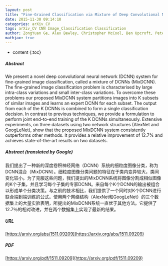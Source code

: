 ```yaml
---
layout: post
title: "Fine-Grained Classification via Mixture of Deep Convolutional Neural Networks"
date: 2015-11-30 09:14:10
categories: arXiv_CV
tags: arXiv_CV CNN Image_Classification Classification
author: ZongYuan Ge, Alex Bewley, Christopher McCool, Ben Upcroft, Peter Corke, Conrad Sanderson
mathjax: true
---
```


* content
{:toc}

##### Abstract
We present a novel deep convolutional neural network (DCNN) system for fine-grained image classification, called a mixture of DCNNs (MixDCNN). The fine-grained image classification problem is characterised by large intra-class variations and small inter-class variations. To overcome these problems our proposed MixDCNN system partitions images into K subsets of similar images and learns an expert DCNN for each subset. The output from each of the K DCNNs is combined to form a single classification decision. In contrast to previous techniques, we provide a formulation to perform joint end-to-end training of the K DCNNs simultaneously. Extensive experiments, on three datasets using two network structures (AlexNet and GoogLeNet), show that the proposed MixDCNN system consistently outperforms other methods. It provides a relative improvement of 12.7% and achieves state-of-the-art results on two datasets.

##### Abstract (translated by Google)
我们提出了一种新的深度卷积神经网络（DCNN）系统的细粒度图像分类，称为DCNN混合（MixDCNN）。细粒度图像分类问题的特征在于类内变异较大，类间变化较小。为了克服这些问题，我们提出的MixDCNN系统将图像分割成相似图像的K个子集，并且学习每个子集的专家DCNN。来自每个K个DCNN的输出被组合以形成单个分类决策。与之前的技术相比，我们提供了一个同时对K个DCNN进行联合端到端训练的公式。使用两个网络结构（AlexNet和GoogLeNet）的三个数据集上的大量实验表明，所提出的MixDCNN系统一直优于其他方法。它提供了12.7％的相对改进，并在两个数据集上实现了最新的结果。

##### URL
[https://arxiv.org/abs/1511.09209](https://arxiv.org/abs/1511.09209)

##### PDF
[https://arxiv.org/pdf/1511.09209](https://arxiv.org/pdf/1511.09209)

